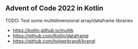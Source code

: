 Advent of Code 2022 in Kotlin
---

TODO: Test some multidimensional array/dataframe libraries

- https://kotlin.github.io/multik
- https://github.com/Kotlin/dataframe
- https://github.com/holgerbrandl/krangl